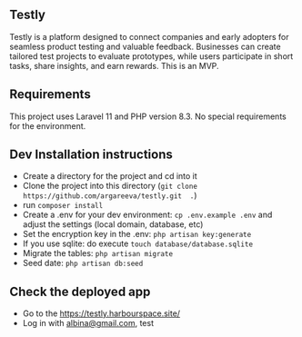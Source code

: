## Testly

Testly is a platform designed to connect companies and early adopters for seamless product testing and valuable feedback. Businesses can create tailored test projects to evaluate prototypes, while users participate in short tasks, share insights, and earn rewards.
This is an MVP.

## Requirements

This project uses Laravel 11 and PHP version 8.3. 
No special requirements for the environment. 

## Dev Installation instructions

- Create a directory for the project and cd into it
- Clone the project into this directory (`git clone https://github.com/argareeva/testly.git  .`)
- run `composer install`
- Create a .env for your dev environment: `cp .env.example .env` and adjust the settings (local domain, database, etc)
- Set the encryption key in the .env: `php artisan key:generate`
- If you use sqlite: do execute `touch database/database.sqlite`
- Migrate the tables: `php artisan migrate`
- Seed date: `php artisan db:seed`

## Check the deployed app

- Go to the https://testly.harbourspace.site/
- Log in with albina@gmail.com, test
